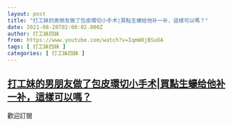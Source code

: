 ```yaml
---
layout: post
title: "打工妹的男朋友做了包皮環切小手术|買點生蠔给他补一补，這樣可以嗎？"
date: 2021-08-28T02:00:02.000Z
author: 打工妹四妹
from: https://www.youtube.com/watch?v=IqmW8jBSuOA
tags: [ 打工妹四妹 ]
categories: [ 打工妹四妹 ]
---
```

<!--1630116002000-->
[打工妹的男朋友做了包皮環切小手术|買點生蠔给他补一补，這樣可以嗎？](https://www.youtube.com/watch?v=IqmW8jBSuOA)
------

<div>
歡迎訂閱
</div>
